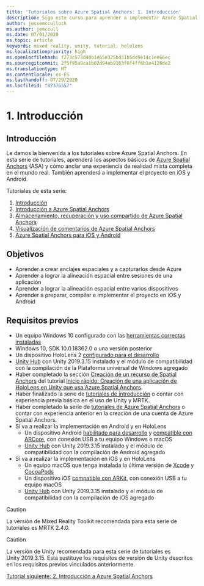 ```yaml
---
title: 'Tutoriales sobre Azure Spatial Anchors: 1. Introducción'
description: Siga este curso para aprender a implementar Azure Spatial Anchors dentro de una aplicación de realidad mixta.
author: jessemcculloch
ms.author: jemccull
ms.date: 07/01/2020
ms.topic: article
keywords: mixed reality, unity, tutorial, hololens
ms.localizationpriority: high
ms.openlocfilehash: f273c573d40b1e65e325bd31b5dd9e14c1ee66ec
ms.sourcegitcommit: 2f5f95a9ca1b02d94eb9163f0f4ff6b1e4126de2
ms.translationtype: HT
ms.contentlocale: es-ES
ms.lasthandoff: 07/29/2020
ms.locfileid: "87376557"
---
```

# <a name="1-introduction"></a>1. Introducción

## <a name="overview"></a>Introducción

Le damos la bienvenida a los tutoriales sobre Azure Spatial Anchors. En esta serie de tutoriales, aprenderá los aspectos básicos de <a href="https://azure.microsoft.com/services/spatial-anchors" target="_blank">Azure Spatial Anchors</a> (ASA) y cómo anclar una experiencia de realidad mixta completa en el mundo real. También aprenderá a implementar el proyecto en iOS y Android.

Tutoriales de esta serie:

1. [Introducción](mr-learning-asa-01.md)
2. [Introducción a Azure Spatial Anchors](mr-learning-asa-02.md)
3. [Almacenamiento, recuperación y uso compartido de Azure Spatial Anchors](mr-learning-asa-03.md)
4. [Visualización de comentarios de Azure Spatial Anchors](mr-learning-asa-04.md)
5. [Azure Spatial Anchors para iOS y Android](mr-learning-asa-05.md)

## <a name="objectives"></a>Objetivos

* Aprender a crear anclajes espaciales y a capturarlos desde Azure
* Aprender a lograr la alineación espacial entre sesiones de una aplicación
* Aprender a lograr la alineación espacial entre varios dispositivos
* Aprender a preparar, compilar e implementar el proyecto en iOS y Android

## <a name="prerequisites"></a>Requisitos previos

* Un equipo Windows 10 configurado con las [herramientas correctas instaladas](install-the-tools.md)
* Windows 10, SDK 10.0.18362.0 o una versión posterior
* Un dispositivo HoloLens 2 [configurado para el desarrollo](using-visual-studio.md#enabling-developer-mode)
* <a href="https://docs.unity3d.com/Manual/GettingStartedInstallingHub.html" target="_blank">Unity Hub</a> con Unity 2019.3.15 instalado y el módulo de compatibilidad con la compilación de la Plataforma universal de Windows agregado
* Haber completado la sección [Creación de un recurso de Spatial Anchors](https://docs.microsoft.com/azure/spatial-anchors/quickstarts/get-started-unity-hololens#create-a-spatial-anchors-resource) del tutorial [Inicio rápido: Creación de una aplicación de HoloLens en Unity que usa Azure Spatial Anchors](https://docs.microsoft.com/azure/spatial-anchors/quickstarts/get-started-unity-hololens).
* Haber finalizado la serie de [tutoriales de introducción](mr-learning-base-01.md) o contar con experiencia previa básica en el uso de Unity y MRTK.
* Haber completado la serie de [tutoriales de Azure Spatial Anchors](mr-learning-asa-01.md) o contar con experiencia anterior en la creación de una cuenta de Azure Spatial Anchors.
* Si va a realizar la implementación en Android y en HoloLens
  * Un dispositivo Android <a href="https://developer.android.com/studio/debug/dev-options" target="_blank">habilitado para desarrollo</a> y <a href="https://developers.google.com/ar/discover/supported-devices" target="_blank">compatible con ARCore</a>, con conexión USB a tu equipo Windows o macOS
  * <a href="https://docs.unity3d.com/Manual/GettingStartedInstallingHub.html" target="_blank">Unity Hub</a> con Unity 2019.3.15 instalado y el módulo de compatibilidad con la compilación de Android agregado
* Si va a realizar la implementación en iOS y en HoloLens
  * Un equipo macOS que tenga instalada la última versión de <a href="https://geo.itunes.apple.com/us/app/xcode/id497799835?mt=12" target="_blank">Xcode</a> y <a href="https://cocoapods.org" target="_blank">CocoaPods</a>
  * Un dispositivo iOS <a href="https://developer.apple.com/documentation/arkit/verifying_device_support_and_user_permission" target="_blank">compatible con ARKit</a>, con conexión USB a tu equipo macOS
  * <a href="https://docs.unity3d.com/Manual/GettingStartedInstallingHub.html" target="_blank">Unity Hub</a> con Unity 2019.3.15 instalado y el módulo de compatibilidad con la compilación de iOS agregado

> [!CAUTION]
> La versión de Mixed Reality Toolkit recomendada para esta serie de tutoriales es MRTK 2.4.0.

> [!CAUTION]
> La versión de Unity recomendada para esta serie de tutoriales es Unity 2019.3.15. Esta sustituye los requisitos de versión de Unity descritos en los requisitos previos vinculados anteriormente.

[Tutorial siguiente: 2. Introducción a Azure Spatial Anchors](mr-learning-asa-02.md)
